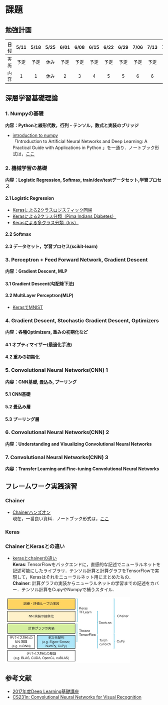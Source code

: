 # 課題

## 勉強計画

| 日付 | 5/11 | 5/18 |  5/25 | 6/01 | 6/08 | 6/15 | 6/22 | 6/29 | 7/06 | 7/13 | 7/20 |
|:----:|:----:|:----:|:-----:|:----:|:----:|:----:|:----:|:----:|:----:|:----:|:----:|
| 実施 | 予定 | 予定 |  休み | 予定 | 予定 | 予定 | 予定 | 予定 | 予定 | 予定 | 予定 |
| 内容 |   1  |   1  |  休み |   2  |   3  |   4  |   5  |   5  |   6  |   6  | 予備 |

## 深層学習基礎理論
### 1. Numpyの基礎
**内容：Pythonと線形代数，行列・テンソル，数式と実装のブリッジ**
- [introduction to numpy](https://github.com/rasbt/deep-learning-book/blob/master/code/appendix_f_numpy-intro/appendix_f_numpy-intro.ipynb?utm_campaign=Data%2BElixir&utm_medium=email&utm_source=Data_Elixir_128)  
「Introduction to Artificial Neural Networks and Deep Learning: A Practical Guide with Applications in Python 」を一通り．ノートブック形式は，[ここ](https://github.com/rasbt/deep-learning-book)

### 2. 機械学習の基礎
**内容：Logistic Regression, Softmax, train/dev/testデータセット,学習プロセス**
#### 2.1 Logistic Regression
- [Kerasによる2クラスロジスティック回帰](http://aidiary.hatenablog.com/entry/20161030/1477830597)
- [Kerasによる2クラス分類（Pima Indians Diabetes）](http://aidiary.hatenablog.com/entry/20161103/1478176348)
- [Kerasによる多クラス分類（Iris）](http://aidiary.hatenablog.com/entry/20161108/1478609028)


#### 2.2 Softmax
#### 2.3 データセット，学習プロセス(scikit-learn)

### 3. Perceptron + Feed Forward Network, Gradient Descent
**内容：Gradient Descent, MLP**
#### 3.1 Gradient Descent(勾配降下法)
#### 3.2 MultiLayer Perceptron(MLP)
- [KerasでMNIST](http://aidiary.hatenablog.com/entry/20161109/1478696865)


### 4. Gradient Descent, Stochastic Gradient Descent, Optimizers
**内容：各種Optimizers, 重みの初期化など**
#### 4.1 オプティマイザー(最適化手法)
#### 4.2 重みの初期化

### 5. Convolutional Neural Networks(CNN) 1
**内容：CNN基礎, 畳込み, プーリング**
#### 5.1 CNN基礎
#### 5.2 畳込み層
#### 5.3 プーリング層

### 6. Convolutional Neural Networks(CNN) 2
**内容：Understanding and Visualizing Convolutional Neural Networks**

### 7. Convolutional Neural Networks(CNN) 3
**内容：Transfer Learning and Fine-tuning Convolutional Neural Networks**

## フレームワーク実践演習
### Chainer
- [Chainerハンズオン](http://qiita.com/mitmul/items/eccf4e0a84cb784ba84a)  
現在，一番良い資料．ノートブック形式は，[ここ](https://github.com/mitmul/chainer-handson)

### Keras

### ChainerとKerasとの違い
- [kerasとchainerの違い](http://s0sem0y.hatenablog.com/entry/2017/01/10/233242)  
**Keras**: TensorFlowをバックエンドに，直感的な記述でニューラルネットを記述可能にしたライブラリ．テンソル計算と計算グラフをTensorFlowで実現して，Kerasはそれをニューラルネット用にまとめたもの．  
**Chainer**: 計算グラフの実装からニューラルネットの学習までの記述をカバー．テンソル計算をCupyやNumpyで補うスタイル．

![フレームワークのソフトウェアスタック](../image/nn.png)



## 参考文献
- [2017年度Deep Learning基礎講座](http://ail.tokyo/ja/aai-2017/)
- [CS231n: Convolutional Neural Networks for Visual Recognition](http://cs231n.stanford.edu/syllabus.html)
